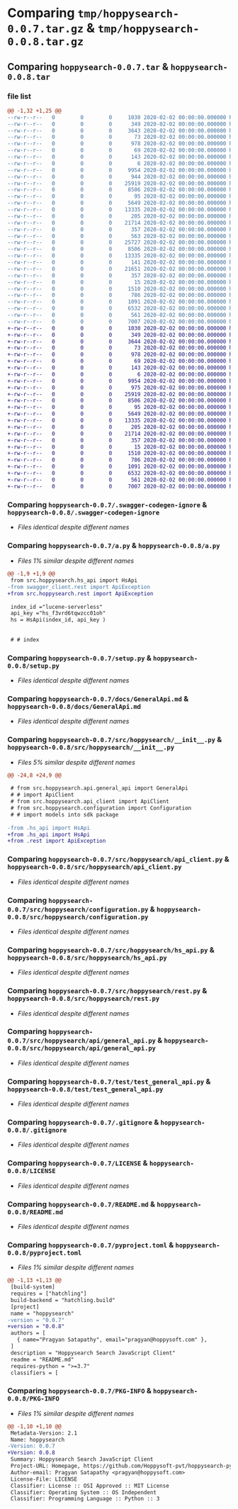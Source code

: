 # Comparing `tmp/hoppysearch-0.0.7.tar.gz` & `tmp/hoppysearch-0.0.8.tar.gz`

## Comparing `hoppysearch-0.0.7.tar` & `hoppysearch-0.0.8.tar`

### file list

```diff
@@ -1,32 +1,25 @@
--rw-r--r--   0        0        0     1030 2020-02-02 00:00:00.000000 hoppysearch-0.0.7/.swagger-codegen-ignore
--rw-r--r--   0        0        0      349 2020-02-02 00:00:00.000000 hoppysearch-0.0.7/.travis.yml
--rw-r--r--   0        0        0     3643 2020-02-02 00:00:00.000000 hoppysearch-0.0.7/a.py
--rw-r--r--   0        0        0       73 2020-02-02 00:00:00.000000 hoppysearch-0.0.7/requirements.txt
--rw-r--r--   0        0        0      978 2020-02-02 00:00:00.000000 hoppysearch-0.0.7/setup.py
--rw-r--r--   0        0        0       69 2020-02-02 00:00:00.000000 hoppysearch-0.0.7/test-requirements.txt
--rw-r--r--   0        0        0      143 2020-02-02 00:00:00.000000 hoppysearch-0.0.7/tox.ini
--rw-r--r--   0        0        0        6 2020-02-02 00:00:00.000000 hoppysearch-0.0.7/.swagger-codegen/VERSION
--rw-r--r--   0        0        0     9954 2020-02-02 00:00:00.000000 hoppysearch-0.0.7/docs/GeneralApi.md
--rw-r--r--   0        0        0      944 2020-02-02 00:00:00.000000 hoppysearch-0.0.7/src/hoppysearch/__init__.py
--rw-r--r--   0        0        0    25919 2020-02-02 00:00:00.000000 hoppysearch-0.0.7/src/hoppysearch/api_client.py
--rw-r--r--   0        0        0     8506 2020-02-02 00:00:00.000000 hoppysearch-0.0.7/src/hoppysearch/configuration.py
--rw-r--r--   0        0        0       95 2020-02-02 00:00:00.000000 hoppysearch-0.0.7/src/hoppysearch/dictToClass.py
--rw-r--r--   0        0        0     5649 2020-02-02 00:00:00.000000 hoppysearch-0.0.7/src/hoppysearch/hs_api.py
--rw-r--r--   0        0        0    13335 2020-02-02 00:00:00.000000 hoppysearch-0.0.7/src/hoppysearch/rest.py
--rw-r--r--   0        0        0      205 2020-02-02 00:00:00.000000 hoppysearch-0.0.7/src/hoppysearch/api/__init__.py
--rw-r--r--   0        0        0    21714 2020-02-02 00:00:00.000000 hoppysearch-0.0.7/src/hoppysearch/api/general_api.py
--rw-r--r--   0        0        0      357 2020-02-02 00:00:00.000000 hoppysearch-0.0.7/src/hoppysearch/models/__init__.py
--rw-r--r--   0        0        0      563 2020-02-02 00:00:00.000000 hoppysearch-0.0.7/swagger_client/__init__.py
--rw-r--r--   0        0        0    25727 2020-02-02 00:00:00.000000 hoppysearch-0.0.7/swagger_client/api_client.py
--rw-r--r--   0        0        0     8506 2020-02-02 00:00:00.000000 hoppysearch-0.0.7/swagger_client/configuration.py
--rw-r--r--   0        0        0    13335 2020-02-02 00:00:00.000000 hoppysearch-0.0.7/swagger_client/rest.py
--rw-r--r--   0        0        0      141 2020-02-02 00:00:00.000000 hoppysearch-0.0.7/swagger_client/api/__init__.py
--rw-r--r--   0        0        0    21651 2020-02-02 00:00:00.000000 hoppysearch-0.0.7/swagger_client/api/general_api.py
--rw-r--r--   0        0        0      357 2020-02-02 00:00:00.000000 hoppysearch-0.0.7/swagger_client/models/__init__.py
--rw-r--r--   0        0        0       15 2020-02-02 00:00:00.000000 hoppysearch-0.0.7/test/__init__.py
--rw-r--r--   0        0        0     1510 2020-02-02 00:00:00.000000 hoppysearch-0.0.7/test/test_general_api.py
--rw-r--r--   0        0        0      786 2020-02-02 00:00:00.000000 hoppysearch-0.0.7/.gitignore
--rw-r--r--   0        0        0     1091 2020-02-02 00:00:00.000000 hoppysearch-0.0.7/LICENSE
--rw-r--r--   0        0        0     6532 2020-02-02 00:00:00.000000 hoppysearch-0.0.7/README.md
--rw-r--r--   0        0        0      561 2020-02-02 00:00:00.000000 hoppysearch-0.0.7/pyproject.toml
--rw-r--r--   0        0        0     7007 2020-02-02 00:00:00.000000 hoppysearch-0.0.7/PKG-INFO
+-rw-r--r--   0        0        0     1030 2020-02-02 00:00:00.000000 hoppysearch-0.0.8/.swagger-codegen-ignore
+-rw-r--r--   0        0        0      349 2020-02-02 00:00:00.000000 hoppysearch-0.0.8/.travis.yml
+-rw-r--r--   0        0        0     3644 2020-02-02 00:00:00.000000 hoppysearch-0.0.8/a.py
+-rw-r--r--   0        0        0       73 2020-02-02 00:00:00.000000 hoppysearch-0.0.8/requirements.txt
+-rw-r--r--   0        0        0      978 2020-02-02 00:00:00.000000 hoppysearch-0.0.8/setup.py
+-rw-r--r--   0        0        0       69 2020-02-02 00:00:00.000000 hoppysearch-0.0.8/test-requirements.txt
+-rw-r--r--   0        0        0      143 2020-02-02 00:00:00.000000 hoppysearch-0.0.8/tox.ini
+-rw-r--r--   0        0        0        6 2020-02-02 00:00:00.000000 hoppysearch-0.0.8/.swagger-codegen/VERSION
+-rw-r--r--   0        0        0     9954 2020-02-02 00:00:00.000000 hoppysearch-0.0.8/docs/GeneralApi.md
+-rw-r--r--   0        0        0      975 2020-02-02 00:00:00.000000 hoppysearch-0.0.8/src/hoppysearch/__init__.py
+-rw-r--r--   0        0        0    25919 2020-02-02 00:00:00.000000 hoppysearch-0.0.8/src/hoppysearch/api_client.py
+-rw-r--r--   0        0        0     8506 2020-02-02 00:00:00.000000 hoppysearch-0.0.8/src/hoppysearch/configuration.py
+-rw-r--r--   0        0        0       95 2020-02-02 00:00:00.000000 hoppysearch-0.0.8/src/hoppysearch/dictToClass.py
+-rw-r--r--   0        0        0     5649 2020-02-02 00:00:00.000000 hoppysearch-0.0.8/src/hoppysearch/hs_api.py
+-rw-r--r--   0        0        0    13335 2020-02-02 00:00:00.000000 hoppysearch-0.0.8/src/hoppysearch/rest.py
+-rw-r--r--   0        0        0      205 2020-02-02 00:00:00.000000 hoppysearch-0.0.8/src/hoppysearch/api/__init__.py
+-rw-r--r--   0        0        0    21714 2020-02-02 00:00:00.000000 hoppysearch-0.0.8/src/hoppysearch/api/general_api.py
+-rw-r--r--   0        0        0      357 2020-02-02 00:00:00.000000 hoppysearch-0.0.8/src/hoppysearch/models/__init__.py
+-rw-r--r--   0        0        0       15 2020-02-02 00:00:00.000000 hoppysearch-0.0.8/test/__init__.py
+-rw-r--r--   0        0        0     1510 2020-02-02 00:00:00.000000 hoppysearch-0.0.8/test/test_general_api.py
+-rw-r--r--   0        0        0      786 2020-02-02 00:00:00.000000 hoppysearch-0.0.8/.gitignore
+-rw-r--r--   0        0        0     1091 2020-02-02 00:00:00.000000 hoppysearch-0.0.8/LICENSE
+-rw-r--r--   0        0        0     6532 2020-02-02 00:00:00.000000 hoppysearch-0.0.8/README.md
+-rw-r--r--   0        0        0      561 2020-02-02 00:00:00.000000 hoppysearch-0.0.8/pyproject.toml
+-rw-r--r--   0        0        0     7007 2020-02-02 00:00:00.000000 hoppysearch-0.0.8/PKG-INFO
```

### Comparing `hoppysearch-0.0.7/.swagger-codegen-ignore` & `hoppysearch-0.0.8/.swagger-codegen-ignore`

 * *Files identical despite different names*

### Comparing `hoppysearch-0.0.7/a.py` & `hoppysearch-0.0.8/a.py`

 * *Files 1% similar despite different names*

```diff
@@ -1,9 +1,9 @@
 from src.hoppysearch.hs_api import HsApi
-from swagger_client.rest import ApiException
+from src.hoppysearch.rest import ApiException
 
 index_id ="lucene-serverless"
 api_key ="hs_f3vrd6tqwzcc01oh"
 hs = HsApi(index_id, api_key )
 
 
 # # index
```

### Comparing `hoppysearch-0.0.7/setup.py` & `hoppysearch-0.0.8/setup.py`

 * *Files identical despite different names*

### Comparing `hoppysearch-0.0.7/docs/GeneralApi.md` & `hoppysearch-0.0.8/docs/GeneralApi.md`

 * *Files identical despite different names*

### Comparing `hoppysearch-0.0.7/src/hoppysearch/__init__.py` & `hoppysearch-0.0.8/src/hoppysearch/__init__.py`

 * *Files 5% similar despite different names*

```diff
@@ -24,8 +24,9 @@
 
 # from src.hoppysearch.api.general_api import GeneralApi
 # # import ApiClient
 # from src.hoppysearch.api_client import ApiClient
 # from src.hoppysearch.configuration import Configuration
 # # import models into sdk package
 
-from .hs_api import HsApi
+from .hs_api import HsApi
+from .rest import ApiException
```

### Comparing `hoppysearch-0.0.7/src/hoppysearch/api_client.py` & `hoppysearch-0.0.8/src/hoppysearch/api_client.py`

 * *Files identical despite different names*

### Comparing `hoppysearch-0.0.7/src/hoppysearch/configuration.py` & `hoppysearch-0.0.8/src/hoppysearch/configuration.py`

 * *Files identical despite different names*

### Comparing `hoppysearch-0.0.7/src/hoppysearch/hs_api.py` & `hoppysearch-0.0.8/src/hoppysearch/hs_api.py`

 * *Files identical despite different names*

### Comparing `hoppysearch-0.0.7/src/hoppysearch/rest.py` & `hoppysearch-0.0.8/src/hoppysearch/rest.py`

 * *Files identical despite different names*

### Comparing `hoppysearch-0.0.7/src/hoppysearch/api/general_api.py` & `hoppysearch-0.0.8/src/hoppysearch/api/general_api.py`

 * *Files identical despite different names*

### Comparing `hoppysearch-0.0.7/test/test_general_api.py` & `hoppysearch-0.0.8/test/test_general_api.py`

 * *Files identical despite different names*

### Comparing `hoppysearch-0.0.7/.gitignore` & `hoppysearch-0.0.8/.gitignore`

 * *Files identical despite different names*

### Comparing `hoppysearch-0.0.7/LICENSE` & `hoppysearch-0.0.8/LICENSE`

 * *Files identical despite different names*

### Comparing `hoppysearch-0.0.7/README.md` & `hoppysearch-0.0.8/README.md`

 * *Files identical despite different names*

### Comparing `hoppysearch-0.0.7/pyproject.toml` & `hoppysearch-0.0.8/pyproject.toml`

 * *Files 1% similar despite different names*

```diff
@@ -1,13 +1,13 @@
 [build-system]
 requires = ["hatchling"]
 build-backend = "hatchling.build"
 [project]
 name = "hoppysearch"
-version = "0.0.7"
+version = "0.0.8"
 authors = [
   { name="Pragyan Satapathy", email="pragyan@hoppysoft.com" },
 ]
 description = "Hoppysearch Search JavaScript Client"
 readme = "README.md"
 requires-python = ">=3.7"
 classifiers = [
```

### Comparing `hoppysearch-0.0.7/PKG-INFO` & `hoppysearch-0.0.8/PKG-INFO`

 * *Files 1% similar despite different names*

```diff
@@ -1,10 +1,10 @@
 Metadata-Version: 2.1
 Name: hoppysearch
-Version: 0.0.7
+Version: 0.0.8
 Summary: Hoppysearch Search JavaScript Client
 Project-URL: Homepage, https://github.com/Hoppysoft-pvt/hoppysearch-python-client.git
 Author-email: Pragyan Satapathy <pragyan@hoppysoft.com>
 License-File: LICENSE
 Classifier: License :: OSI Approved :: MIT License
 Classifier: Operating System :: OS Independent
 Classifier: Programming Language :: Python :: 3
```

